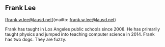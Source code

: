 ## Frank Lee

[frank.w.lee@lausd.net](mailto: frank.w.lee@lausd.net)

Frank has taught in Los Angeles public schools since 2008. He has primarily taught physics and jumped into teaching computer science in 2014. Frank has two dogs. They are fuzzy.

